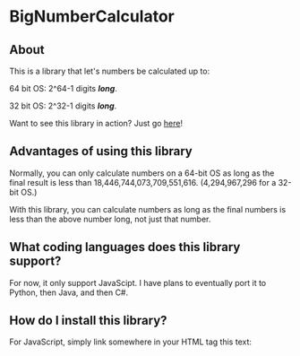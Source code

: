 # BigNumberCalculator

## About

This is a library that let's numbers be calculated up to:

  64 bit OS: 2^64-1 digits <i><b>long</b></i>.
  
  32 bit OS: 2^32-1 digits <i><b>long</b></i>.

Want to see this library in action? Just go [here](github.com)!

## Advantages of using this library
Normally, you can only calculate numbers on a 64-bit OS as long as the final result is less than 18,446,744,073,709,551,616. (4,294,967,296 for a 32-bit OS.)

With this library, you can calculate numbers as long as the final numbers is less than the above number long, not just that number.

## What coding languages does this library support?
For now, it only support JavaScipt. I have plans to eventually port it to Python, then Java, and then C#.

## How do I install this library?

For JavaScript, simply link somewhere in your HTML <head> tag this text:

<script src="https://raw.githubusercontent.com/VirxEpicoder/BigNumberCalculator/master/BNC-Lib.js "></script>
